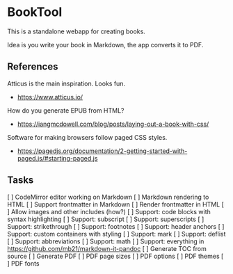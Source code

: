 # BookTool

This is a standalone webapp for creating books.

Idea is you write your book in Markdown, the app converts it to PDF.

## References

Atticus is the main inspiration. Looks fun.

* https://www.atticus.io/

How do you generate EPUB from HTML?

* https://iangmcdowell.com/blog/posts/laying-out-a-book-with-css/

Software for making browsers follow paged CSS styles.

* https://pagedjs.org/documentation/2-getting-started-with-paged.js/#starting-paged.js

## Tasks

[ ] CodeMirror editor working on Markdown
[ ] Markdown rendering to HTML
[ ] Support frontmatter in Markdown
[ ] Render frontmatter in HTML
[ ] Allow images and other includes (how?)
[ ] Support: code blocks with syntax highlighting
[ ] Support: subscript
[ ] Support: superscripts
[ ] Support: strikethrough
[ ] Support: footnotes
[ ] Support: header anchors
[ ] Support: custom containers with styling
[ ] Support: mark
[ ] Support: deflist
[ ] Support: abbreviations
[ ] Support: math
[ ] Support: everything in https://github.com/mb21/markdown-it-pandoc
[ ] Generate TOC from source
[ ] Generate PDF
[ ] PDF page sizes
[ ] PDF options
[ ] PDF themes
[ ] PDF fonts
